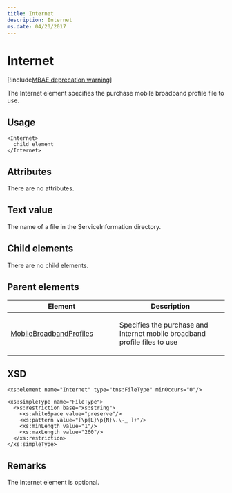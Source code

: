 ```yaml
---
title: Internet
description: Internet
ms.date: 04/20/2017
---
```


# Internet

[!include[MBAE deprecation warning](../includes/mbae-deprecation-warning.md)]

The Internet element specifies the purchase mobile broadband profile file to use.

## Usage


``` syntax
<Internet>
  child element
</Internet>
```

## Attributes


There are no attributes.

## Text value


The name of a file in the ServiceInformation directory.

## Child elements


There are no child elements.

## Parent elements


<table>
<colgroup>
<col width="50%" />
<col width="50%" />
</colgroup>
<thead>
<tr class="header">
<th>Element</th>
<th>Description</th>
</tr>
</thead>
<tbody>
<tr class="odd">
<td><p><a href="mobilebroadbandprofiles.md" data-raw-source="[MobileBroadbandProfiles](mobilebroadbandprofiles.md)">MobileBroadbandProfiles</a></p></td>
<td><p>Specifies the purchase and Internet mobile broadband profile files to use</p></td>
</tr>
</tbody>
</table>

 

## XSD


``` syntax
<xs:element name="Internet" type="tns:FileType" minOccurs="0"/>

<xs:simpleType name="FileType">
  <xs:restriction base="xs:string">
    <xs:whiteSpace value="preserve"/>
    <xs:pattern value="[\p{L}\p{N}\.\-_ ]+"/>
    <xs:minLength value="1"/>
    <xs:maxLength value="260"/>
  </xs:restriction>
</xs:simpleType>
```

## Remarks


The Internet element is optional.

 

 





